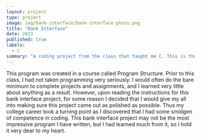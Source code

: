 ```yaml
---
layout: project
type: project
image: img/bank-interface/bank-interface-photo.png
title: "Bank Interface"
date: 2023
published: true
labels:
  - C
summary: "A coding project from the class that taught me C. This is the first project in which I felt like I could showcase my capabilities as a programmer."
---
```


This program was created in a course called Program Structure. Prior to this class, I had not taken programming very seriously. I would often do the bare minimum to complete projects and assignments, and I learned very little about anything as a result. However, upon reading the instructions for this bank interface project, for some reason I decided that I would give my all into making sure this project came out as polished as possible. Thus my college career took a turning point as I discovered that I had some smidgen of competence in coding. This bank interface project may not be the most impressive program I have written, but I had learned much from it, so I hold it very dear to my heart.
